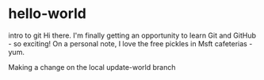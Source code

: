 # hello-world
intro to git
Hi there. I'm finally getting an opportunity to learn Git and GitHub - so exciting!
On a personal note, I love the free pickles in Msft cafeterias - yum.

Making a change on the local update-world branch

